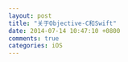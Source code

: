 ```yaml
---
layout: post
title: "关于Objective-C和Swift"
date: 2014-07-14 10:47:10 +0800
comments: true
categories: iOS
---
```

